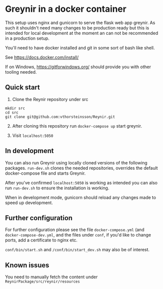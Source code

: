 # Greynir in a docker container

This setup uses nginx and gunicorn to serve the flask web app greynir. As such it shouldn't need many changes to be production ready but this is intended for local development at the moment an can not be recommended in a production setup.

You'll need to have docker installed and git in some sort of bash like shell.

See https://docs.docker.com/install/

If on Windows, https://gitforwindows.org/ should provide you with other tooling needed.

## Quick start

1. Clone the Reynir repository under src

```
mkdir src
cd src
git clone git@github.com:vthorsteinsson/Reynir.git
```
2. After cloning this repository run `docker-compose up` start greynir.

3. Visit `localhost:5050`

## In development

You can also run Greynir using locally cloned versions of the following packages. `run-dev.sh` clones the needed repositories, overrides the default docker-compose file and starts Greynir. 

After you've confirmed `localhost:5050` is working as intended you can also run `run-dev.sh` to ensure the installation is working.

When in development mode, gunicorn should reload any changes made to speed up development.

## Further configuration

For further configuration please see the file `docker-compose.yml` (and `docker-compose-dev.yml`, and the files under `conf`, if you'd like to change ports, add a certificate to nginx etc.

`conf/bin/start.sh` and `/conf/bin/start_dev.sh` may also be of interest.

## Known issues

You need to manually fetch the content under `ReynirPackage/src/reynir/resources`